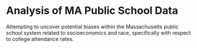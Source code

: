 # Analysis of MA Public School Data
Attempting to uncover potential biases within the Massachusetts public school system related to socioeconomics and race, specifically with respect to college attendance rates.
